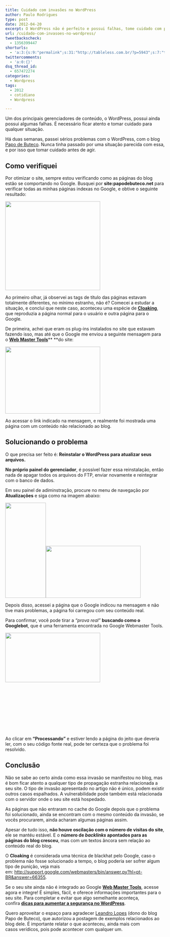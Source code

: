 ```yaml
---
title: Cuidado com invasões no WordPress
author: Paulo Rodrigues
type: post
date: 2012-04-20
excerpt: O WordPress não é perfeito e possui falhas, tome cuidado com possíveis invasões.
url: /cuidado-com-invasoes-no-wordpress/
tweetbackscheck:
  - 1356399447
shorturls:
  - 'a:3:{s:9:"permalink";s:31:"http://tableless.com.br/?p=5943";s:7:"tinyurl";s:26:"http://tinyurl.com/dyocp2d";s:4:"isgd";s:19:"http://is.gd/UkH7QV";}'
twittercomments:
  - 'a:0:{}'
dsq_thread_id:
  - 657472274
categories:
  - Wordpress
tags:
  - 2012
  - cotidiano
  - Wordpress

---
```

Um dos principais gerenciadores de conteúdo, o WordPress, possui ainda possui algumas falhas. É necessário ficar atento e tomar cuidado para qualquer situação.

Há duas semanas, passei sérios problemas com o WordPress, com o blog [Papo de Buteco][1]. Nunca tinha passado por uma situação parecida com essa, e por isso que tomar cuidado antes de agir.

## Como verifiquei

Por otimizar o site, sempre estou verificando como as páginas do blog estão se comportando no Google. Busquei por **site:papodebuteco.net** para verificar todas as minhas páginas indexas no Google, e obtive o seguinte resultado:

[<img class="alignnone size-medium wp-image-5948" src="http://tableless.com.br/wp-content/uploads/2012/04/serp-papo-de-buteco-300x280.png" alt="" width="300" height="280" srcset="uploads/2012/04/serp-papo-de-buteco-300x280.png 300w, uploads/2012/04/serp-papo-de-buteco.png 800w" sizes="(max-width: 300px) 100vw, 300px" />][2]

Ao primeiro olhar, já observei as tags de título das páginas estavam totalmente diferentes, no mínimo estranho, não é? Comecei a estudar a situação, e conclui que neste caso, aconteceu uma espécie de **[Cloaking][3]**, que reproduzia a página normal para o usuário e outra página para o Google.

De primeira, achei que eram os plug-ins instalados no site que estavam fazendo isso, mas até que o Google me enviou a seguinte mensagem para o **[Web Master Tools][4]**** **do site:

[<img class="alignnone size-medium wp-image-5951" src="http://tableless.com.br/wp-content/uploads/2012/04/mensagem-google-300x211.png" alt="" width="300" height="211" srcset="uploads/2012/04/mensagem-google-300x211.png 300w, uploads/2012/04/mensagem-google.png 1000w" sizes="(max-width: 300px) 100vw, 300px" />][5]

Ao acessar o link indicado na mensagem, e realmente foi mostrada uma página com um conteúdo não relacionado ao blog.

## Solucionando o problema

O que precisa ser feito é: **Reinstalar o WordPress para atualizar seus arquivos.**

**No próprio painel do gerenciador**, é possível fazer essa reinstalação, então nada de apagar todos os arquivos do FTP, enviar novamente e reintegrar com o banco de dados.

Em seu painel de adiminstração, procure no menu de navegação por **Atualizações** e siga como na imagem abaixo:

[<img class="alignnone size-medium wp-image-5944" src="http://tableless.com.br/wp-content/uploads/2012/04/menu-navegacao-128x300.png" alt="" width="128" height="300" srcset="uploads/2012/04/menu-navegacao-128x300.png 128w, uploads/2012/04/menu-navegacao.png 286w" sizes="(max-width: 128px) 100vw, 128px" />][6][<img class="alignright size-medium wp-image-5953" src="http://tableless.com.br/wp-content/uploads/2012/04/reinstalando-wordpress-300x164.png" alt="" width="300" height="164" srcset="uploads/2012/04/reinstalando-wordpress-300x164.png 300w, uploads/2012/04/reinstalando-wordpress.png 800w" sizes="(max-width: 300px) 100vw, 300px" />][7]

Depois disso, acessei a página que o Google indicou na mensagem e não tive mais problemas, a página foi carregou com seu conteúdo real.

Para confirmar, você pode tirar a _“prova real”_ **buscando como o Googlebot**, que é uma ferramenta encontrada no Google Webmaster Tools.

[<img class="size-medium wp-image-5945 alignleft" src="http://tableless.com.br/wp-content/uploads/2012/04/gwmt-1-300x156.png" alt="" width="300" height="156" srcset="uploads/2012/04/gwmt-1-300x156.png 300w, uploads/2012/04/gwmt-1-1024x535.png 1024w, uploads/2012/04/gwmt-1.png 1423w" sizes="(max-width: 300px) 100vw, 300px" />][8]

&nbsp;

&nbsp;

&nbsp;

&nbsp;

&nbsp;

Ao clicar em **“Processando”** e estiver lendo a página do jeito que deveria ler, com o seu código fonte real, pode ter certeza que o problema foi resolvido.

## Conclusão

Não se sabe ao certo ainda como essa invasão se manifestou no blog, mas é bom ficar atento a qualquer tipo de propagação estranha relacionada a seu site. O tipo de invasão apresentado no artigo não é único, podem existir outros casos espalhados. A vulnerabilidade pode também está relacionada com o servidor onde o seu site está hospedado.

As páginas que não entraram no cache do Google depois que o problema foi solucionado, ainda se encontram com o mesmo conteúdo da invasão, se vocês procurarem, ainda acharam algumas páginas assim.

Apesar de tudo isso, **não houve oscilação com o número de visitas do site**, ele se mantéu estável. E o **número de _backlinks_ apontados para as páginas do blog cresceu**, mas com um textos âncora sem relação ao conteúdo real do blog.

O **Cloaking** é considerada uma técnica de blackhat pelo Google, caso o problema não fosse solucionado a tempo, o blog poderia ser sofrer algum tipo de punição, veja mais em: <http://support.google.com/webmasters/bin/answer.py?hl=pt-BR&answer=66355>.

Se o seu site ainda não é integrado ao Google **[Web Master Tools][9]**, acesse agora e integre! É simples, fácil, e oferece informações importantes para o seu site. Para completar e evitar que algo semelhante aconteça, confira **[dicas para aumentar a segurança no WordPress][10]**.

Quero aproveitar o espaço para agradecer [Leandro Lopes][11] (dono do blog Papo de Buteco), que autorizou a postagem de exemplos relacionados ao blog dele. É importante relatar o que aconteceu, ainda mais com casos verídicos, pois pode acontecer com qualquer um.

 [1]: http://papodebuteco.net
 [2]: http://tableless.com.br/wp-content/uploads/2012/04/serp-papo-de-buteco.png
 [3]: http://www.mestreseo.com.br/black-hat/cloaking-aplicacao-scripts-blackhat-e-questoes-eticas "Cloaking"
 [4]: https://www.google.com/webmasters/tools
 [5]: http://tableless.com.br/wp-content/uploads/2012/04/mensagem-google.png
 [6]: http://tableless.com.br/wp-content/uploads/2012/04/menu-navegacao.png
 [7]: http://tableless.com.br/wp-content/uploads/2012/04/reinstalando-wordpress.png
 [8]: http://tableless.com.br/wp-content/uploads/2012/04/gwmt-1.png
 [9]: https://www.google.com/webmasters/tools/
 [10]: http://webperfeita.com/10-dicas-para-aumentar-a-seguranca-do-wordpress/
 [11]: http://twitter.com/#!/papodebuteco